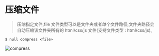# 压缩文件

> 压缩指定文件,file 文件类型可以是文件夹或者单个文件路径,文件夹路径会自动压缩该文件夹所有的 html/css/js 文件(支持文件类型 : html/css/js)。

```shell
$ null compress <file>
```

![compress](/null-cli/compress.gif)

